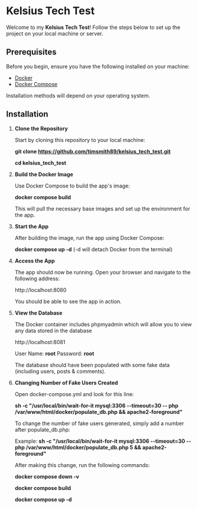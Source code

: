 # Kelsius Tech Test

Welcome to my **Kelsius Tech Test**! Follow the steps below to set up the project on your local machine or server.

## Prerequisites

Before you begin, ensure you have the following installed on your machine:

- [Docker](https://www.docker.com/get-started)
- [Docker Compose](https://docs.docker.com/compose/install/)

Installation methods will depend on your operating system.

## Installation

1. **Clone the Repository**

   Start by cloning this repository to your local machine:

   **git clone https://github.com/timsmith89/kelsius_tech_test.git**

   **cd kelsius_tech_test**

2. **Build the Docker Image**

    Use Docker Compose to build the app's image:

    **docker compose build**

    This will pull the necessary base images and set up the environment for the app.

3. **Start the App**

    After building the image, run the app using Docker Compose:

    **docker compose up -d** (-d will detach Docker from the terminal)

4. **Access the App**

    The app should now be running. Open your browser and navigate to the following address:

    http://localhost:8080

    You should be able to see the app in action.

5. **View the Database**

    The Docker container includes phpmyadmin which will allow you to view any data stored in the database

    http://localhost:8081

    User Name: **root**
    Password: **root**

    The database should have been populated with some fake data (including users, posts & comments).

6. **Changing Number of Fake Users Created**

    Open docker-compose.yml and look for this line:

    **sh -c "/usr/local/bin/wait-for-it mysql:3306 --timeout=30 -- php /var/www/html/docker/populate_db.php && apache2-foreground"**

    To change the number of fake users generated, simply add a number after populate_db.php:

    Example: **sh -c "/usr/local/bin/wait-for-it mysql:3306 --timeout=30 -- php /var/www/html/docker/populate_db.php 5 && apache2-foreground"**

    After making this change, run the following commands:

    **docker compose down -v**

    **docker compose build**

    **docker compose up -d**